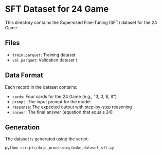 # SFT Dataset for 24 Game

This directory contains the Supervised Fine-Tuning (SFT) dataset for the 24 Game.

## Files

- `train.parquet`: Training dataset
- `val.parquet`: Validation dataset
t

## Data Format

Each record in the dataset contains:
- `cards`: Four cards for the 24 Game (e.g., "3, 3, 8, 8")
- `prompt`: The input prompt for the model
- `response`: The expected output with step-by-step reasoning
- `answer`: The final answer (equation that equals 24)

## Generation

The dataset is generated using the script:
```bash
python scripts/data_processing/make_dataset_sft.py
```
